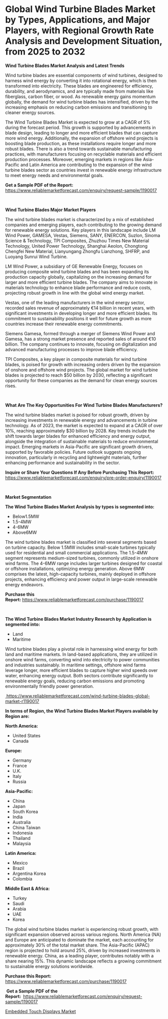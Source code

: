<p><h1>Global Wind Turbine Blades Market by Types, Applications, and Major Players, with Regional Growth Rate Analysis and Development Situation, from 2025 to 2032</h1></p><p><strong>Wind Turbine Blades Market Analysis and Latest Trends</strong></p>
<p><p>Wind turbine blades are essential components of wind turbines, designed to harness wind energy by converting it into rotational energy, which is then transformed into electricity. These blades are engineered for efficiency, durability, and aerodynamics, and are typically made from materials like fiberglass, carbon fiber, or wood. As renewable energy gains momentum globally, the demand for wind turbine blades has intensified, driven by the increasing emphasis on reducing carbon emissions and transitioning to cleaner energy sources.</p><p>The Wind Turbine Blades Market is expected to grow at a CAGR of 5% during the forecast period. This growth is supported by advancements in blade design, leading to longer and more efficient blades that can capture more wind energy. Additionally, the expansion of offshore wind projects is boosting blade production, as these installations require longer and more robust blades. There is also a trend towards sustainable manufacturing practices, with manufacturers focusing on recyclable materials and efficient production processes. Moreover, emerging markets in regions like Asia-Pacific and Latin America are contributing to the expansion of the wind turbine blades sector as countries invest in renewable energy infrastructure to meet energy needs and environmental goals.</p></p>
<p><strong>Get a Sample PDF of the Report:&nbsp;</strong> <a href="https://www.reliablemarketforecast.com/enquiry/request-sample/1190017?utm_campaign=2876&utm_medium=2&utm_source=Github&utm_content=ia&utm_term=30032025&utm_id=wind-turbine-blades">https://www.reliablemarketforecast.com/enquiry/request-sample/1190017</a></p>
<p>&nbsp;</p>
<p><strong>Wind Turbine Blades Major Market Players</strong></p>
<p><p>The wind turbine blades market is characterized by a mix of established companies and emerging players, each contributing to the growing demand for renewable energy solutions. Key players in this landscape include LM Wind Power, GAMESA, Vestas, Siemens, SANY, ENERCON, Suzlon, Sinoma Science & Technology, TPI Composites, Zhuzhou Times New Material Technology, United Power Technology, Shanghai Aeolon, Chongtong Chengfei New Material, Lianyungang Zhongfu Lianzhong, SHFRP, and Luoyang Sunrui Wind Turbine.</p><p>LM Wind Power, a subsidiary of GE Renewable Energy, focuses on producing composite wind turbine blades and has been expanding its production capacity globally, capitalizing on the increasing demand for larger and more efficient turbine blades. The company aims to innovate in materials technology to enhance blade performance and reduce costs, projecting robust growth in line with the global wind energy market.</p><p>Vestas, one of the leading manufacturers in the wind energy sector, recorded sales revenue of approximately €14 billion in recent years, with significant investments in developing longer and more efficient blades. Its commitment to sustainability positions it well for future growth as more countries increase their renewable energy commitments.</p><p>Siemens Gamesa, formed through a merger of Siemens Wind Power and Gamesa, has a strong market presence and reported sales of around €10 billion. The company continues to innovate, focusing on digitalization and advanced manufacturing processes to improve blade efficiency.</p><p>TPI Composites, a key player in composite materials for wind turbine blades, is poised for growth with increasing orders driven by the expansion of onshore and offshore wind projects. The global market for wind turbine blades is projected to reach $50 billion by 2030, reflecting a significant opportunity for these companies as the demand for clean energy sources rises.</p></p>
<p>&nbsp;</p>
<p><strong>What Are The Key Opportunities For Wind Turbine Blades Manufacturers?</strong></p>
<p><p>The wind turbine blades market is poised for robust growth, driven by increasing investments in renewable energy and advancements in turbine technology. As of 2023, the market is expected to expand at a CAGR of over 10%, reaching approximately $30 billion by 2028. Key trends include the shift towards larger blades for enhanced efficiency and energy output, alongside the integration of sustainable materials to reduce environmental impact. Emerging markets in Asia-Pacific are significant growth drivers, supported by favorable policies. Future outlook suggests ongoing innovation, particularly in recycling and lightweight materials, further enhancing performance and sustainability in the sector.</p></p>
<p><strong>Inquire or Share Your Questions If Any Before Purchasing This Report:</strong> <a href="https://www.reliablemarketforecast.com/enquiry/pre-order-enquiry/1190017?utm_campaign=2876&utm_medium=2&utm_source=Github&utm_content=ia&utm_term=30032025&utm_id=wind-turbine-blades">https://www.reliablemarketforecast.com/enquiry/pre-order-enquiry/1190017</a></p>
<p>&nbsp;</p>
<p><strong>Market Segmentation</strong></p>
<p><strong>The Wind Turbine Blades Market Analysis by types is segmented into:</strong></p>
<p><ul><li>Below1.5MW</li><li>1.5-4MW</li><li>4-6MW</li><li>Above6MW</li></ul></p>
<p><p>The wind turbine blades market is classified into several segments based on turbine capacity. Below 1.5MW includes small-scale turbines typically used for residential and small commercial applications. The 1.5-4MW segment represents medium-sized turbines, commonly utilized in onshore wind farms. The 4-6MW range includes larger turbines designed for coastal or offshore installations, optimizing energy generation. Above 6MW comprises the latest, high-capacity turbines, mainly deployed in offshore projects, enhancing efficiency and power output in large-scale renewable energy endeavors.</p></p>
<p><strong>Purchase this Report:&nbsp;</strong><a href="https://www.reliablemarketforecast.com/purchase/1190017?utm_campaign=2876&utm_medium=2&utm_source=Github&utm_content=ia&utm_term=30032025&utm_id=wind-turbine-blades">https://www.reliablemarketforecast.com/purchase/1190017</a></p>
<p>&nbsp;</p>
<p><strong>The Wind Turbine Blades Market Industry Research by Application is segmented into:</strong></p>
<p><ul><li>Land</li><li>Maritime</li></ul></p>
<p><p>Wind turbine blades play a pivotal role in harnessing wind energy for both land and maritime markets. In land-based applications, they are utilized in onshore wind farms, converting wind into electricity to power communities and industries sustainably. In maritime settings, offshore wind farms leverage longer, more efficient blades to capture higher wind speeds over water, enhancing energy output. Both sectors contribute significantly to renewable energy goals, reducing carbon emissions and promoting environmentally friendly power generation.</p></p>
<p><a href="https://www.reliablemarketforecast.com/wind-turbine-blades-global-market-r1190017?utm_campaign=2876&utm_medium=2&utm_source=Github&utm_content=ia&utm_term=30032025&utm_id=wind-turbine-blades">&nbsp;https://www.reliablemarketforecast.com/wind-turbine-blades-global-market-r1190017</a></p>
<p><strong>In terms of Region, the Wind Turbine Blades Market Players available by Region are:</strong></p>
<p>
    <p> <strong> North America: </strong>
        <ul>
            <li>United States</li>
            <li>Canada</li>
        </ul>
        </p> 
    <p> <strong> Europe: </strong>
        <ul>
            <li>Germany</li>
            <li>France</li>
            <li>U.K.</li>
            <li>Italy</li>
            <li>Russia</li>
        </ul>
        </p> 
    <p> <strong> Asia-Pacific: </strong>
        <ul>
            <li>China</li>
            <li>Japan</li>
            <li>South Korea</li>
            <li>India</li>
            <li>Australia</li>
            <li>China Taiwan</li>
            <li>Indonesia</li>
            <li>Thailand</li>
            <li>Malaysia</li>
        </ul>
        </p> 
    <p> <strong> Latin America: </strong>
        <ul>
            <li>Mexico</li>
            <li>Brazil</li>
            <li>Argentina Korea</li>
            <li>Colombia</li>
        </ul>
        </p> 
    <p> <strong> Middle East & Africa: </strong>
        <ul>
            <li>Turkey</li>
            <li>Saudi</li>
            <li>Arabia</li>
            <li>UAE</li>
            <li>Korea</li>
        </ul>
    </p>
    </p>
<p><p>The global wind turbine blades market is experiencing robust growth, with significant expansion observed across various regions. North America (NA) and Europe are anticipated to dominate the market, each accounting for approximately 30% of the total market share. The Asia-Pacific (APAC) region is projected to hold around 25%, driven by increased investments in renewable energy. China, as a leading player, contributes notably with a share nearing 15%. This dynamic landscape reflects a growing commitment to sustainable energy solutions worldwide.</p></p>
<p><strong>Purchase this Report: </strong><a href="https://www.reliablemarketforecast.com/purchase/1190017?utm_campaign=2876&utm_medium=2&utm_source=Github&utm_content=ia&utm_term=30032025&utm_id=wind-turbine-blades">https://www.reliablemarketforecast.com/purchase/1190017</a></p>
<p>&nbsp;<strong>Get a Sample PDF of the Report:&nbsp;&nbsp;</strong><a href="https://www.reliablemarketforecast.com/enquiry/request-sample/1190017?utm_campaign=2876&utm_medium=2&utm_source=Github&utm_content=ia&utm_term=30032025&utm_id=wind-turbine-blades">https://www.reliablemarketforecast.com/enquiry/request-sample/1190017</a></p>
<p><strong></strong></p>
<p><p><a href="https://github.com/ternainglin/Market-Research-Report-List-1/blob/main/embedded-touch-displays-market.md?utm_campaign=2876&utm_medium=2&utm_source=Github&utm_content=ia&utm_term=30032025&utm_id=wind-turbine-blades">Embedded Touch Displays Market</a></p></p>
